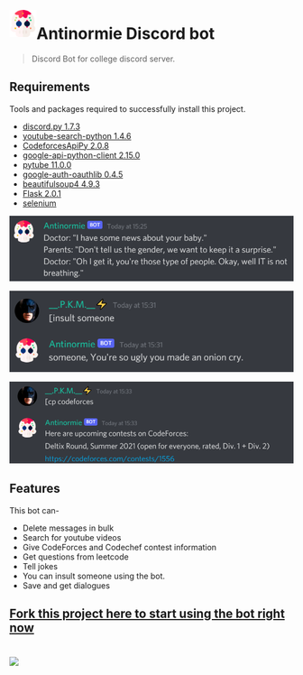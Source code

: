 <a href="url"><img src="images\skull.png" align="left" height="48" width="48" > </a>

# Antinormie Discord bot
> Discord Bot for college discord server.




## Requirements 
Tools and packages required to successfully install this project.
* [discord.py 1.7.3](https://pypi.org/project/discord.py/)
* [youtube-search-python 1.4.6](https://github.com/alexmercerind/youtube-search-python)
* [CodeforcesApiPy 2.0.8](https://github.com/soon/CodeforcesAPI)
* [google-api-python-client 2.15.0]()
* [pytube 11.0.0](https://pytube.io/en/latest/)
* [google-auth-oauthlib 0.4.5]()
* [beautifulsoup4 4.9.3](https://www.crummy.com/software/BeautifulSoup/bs4/doc/)
* [Flask 2.0.1](https://flask.palletsprojects.com/en/2.0.x/)
* [selenium](https://selenium-python.readthedocs.io/)


 <a href="url"><img src="images\Screenshot 2021-08-14 152605.png"> </a>

 <a href="url"><img src="images\Screenshot 2021-08-14 153209.png"> </a>

 <a href="url"><img src="images\Screenshot 2021-08-14 153347.png"> </a>

## Features
This bot can-
* Delete messages in bulk
* Search for youtube videos
* Give CodeForces and Codechef contest information
* Get questions from leetcode
* Tell jokes
* You can insult someone using the bot.
* Save and get dialogues



## [Fork this project here to start using the bot right now](https://replit.com/@pawankm21)



#
[![](https://img.shields.io/static/v1?label=&message=pawan_kumar_mishra&color=blue&logo=LinkedIn)](https://www.linkedin.com/in/pawan-kumar-mishra/)
##


